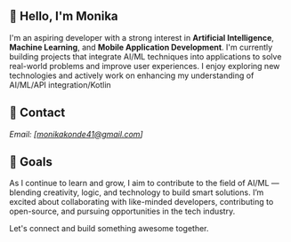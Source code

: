 ## 👋 Hello, I'm Monika
I'm an aspiring developer with a strong interest in **Artificial Intelligence**, **Machine Learning**, and **Mobile Application Development**. I'm currently building projects that integrate AI/ML techniques into applications to solve real-world problems and improve user experiences. I enjoy exploring new technologies and actively work on enhancing my understanding of AI/ML/API integration/Kotlin

## 📲 Contact
*Email:* *[monikakonde41@gmail.com]*

## 🎯 Goals
As I continue to learn and grow, I aim to contribute to the field of AI/ML — blending creativity, logic, and technology to build smart solutions. I’m excited about collaborating with like-minded developers, contributing to open-source, and pursuing opportunities in the tech industry.

Let's connect and build something awesome together.





